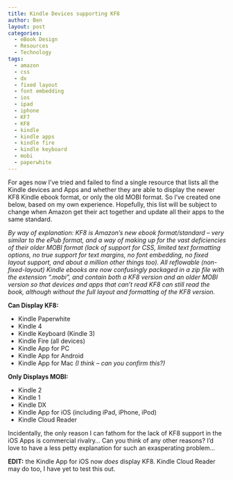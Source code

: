 ```yaml
---
title: Kindle Devices supporting KF8
author: Ben
layout: post
categories:
  - eBook Design
  - Resources
  - Technology
tags:
  - amazon
  - css
  - dx
  - fixed layout
  - font embedding
  - ios
  - ipad
  - iphone
  - KF7
  - KF8
  - kindle
  - kindle apps
  - kindle fire
  - kindle keyboard
  - mobi
  - paperwhite
---
```

For ages now I&#8217;ve tried and failed to find a single resource that lists all the Kindle devices and Apps and whether they are able to display the newer KF8 Kindle ebook format, or only the old MOBI format. So I&#8217;ve created one below, based on my own experience. Hopefully, this list will be subject to change when Amazon get their act together and update all their apps to the same standard.

*By way of explanation: KF8 is Amazon&#8217;s new ebook format/standard &#8211; very similar to the ePub format, and a way of making up for the vast deficiencies of their older MOBI format (lack of support for CSS, limited text formatting options, no true support for text margins, no font embedding, no fixed layout support, and about a million other things too). All reflowable (non-fixed-layout) Kindle ebooks are now confusingly packaged in a zip file with the extension &#8220;.mobi&#8221;, and contain both a KF8 version and an older MOBI version so that devices and apps that can&#8217;t read KF8 can still read the book, although without the full layout and formatting of the KF8 version.*

**Can Display KF8:**

*   Kindle Paperwhite
*   Kindle 4
*   Kindle Keyboard (Kindle 3)
*   Kindle Fire (all devices)
*   Kindle App for PC
*   Kindle App for Android
*   Kindle App for Mac *(I think &#8211; can you confirm this?)*

**Only Displays MOBI:**

*   Kindle 2
*   Kindle 1
*   Kindle DX
*   Kindle App for iOS (including iPad, iPhone, iPod)
*   Kindle Cloud Reader

Incidentally, the only reason I can fathom for the lack of KF8 support in the iOS Apps is commercial rivalry&#8230; Can you think of any other reasons? I&#8217;d love to have a less petty explanation for such an exasperating problem&#8230;

**EDIT:** the Kindle App for iOS now *does* display KF8. Kindle Cloud Reader may do too, I have yet to test this out.